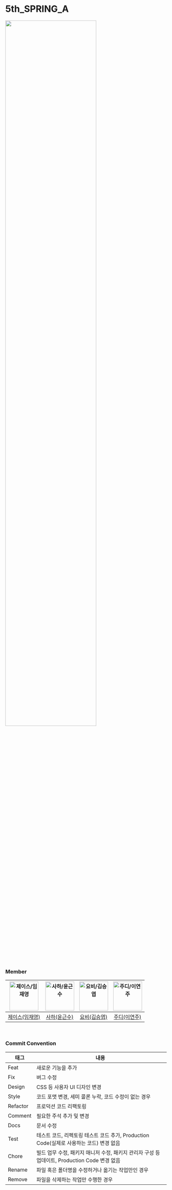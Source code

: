 # 5th_SPRING_A

<img width="75%" src="https://github.com/SMUMC/5th_SPRING_A/assets/55044278/4f812fa2-b866-4d27-ac58-22ea363c2caa">

### Member
| <img src="https://avatars.githubusercontent.com/u/55044278?v=4" width=90px alt="제이스/임재영"/>  | <img src="https://avatars.githubusercontent.com/u/113494060?v=4" width=90px alt="사하/윤근수"/>  | <img src="https://avatars.githubusercontent.com/u/61226778?v=4" width=90px alt="요비/김승엽"/>  | <img src="https://avatars.githubusercontent.com/u/121855519?v=4" width=90px alt="주디/이연주"/>  | 
| :-----: | :-----: | :-----: | :-----: |
| [제이스(임재영)](https://github.com/limjustin) | [사하(윤근수)](https://github.com/rlJzr)  | [요비(김승엽)](https://github.com/yeopyeop-82) | [주디(이연주)](https://github.com/Lee-Yeonjoo) |
<br>

### Commit Convention
|태그|내용|
|----|-------|
|Feat|새로운 기능을 추가|
|Fix|버그 수정|
|Design|CSS 등 사용자 UI 디자인 변경|
|Style|코드 포맷 변경, 세미 콜론 누락, 코드 수정이 없는 경우|
|Refactor|프로덕션 코드 리팩토링|
|Comment|필요한 주석 추가 및 변경|
|Docs|문서 수정|
|Test|테스트 코드, 리펙토링 테스트 코드 추가, Production Code(실제로 사용하는 코드) 변경 없음|
|Chore|빌드 업무 수정, 패키지 매니저 수정, 패키지 관리자 구성 등 업데이트, Production Code 변경 없음|
|Rename|파일 혹은 폴더명을 수정하거나 옮기는 작업만인 경우|
|Remove|파일을 삭제하는 작업만 수행한 경우|
